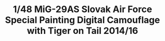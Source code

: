 ---
layout: product
title: "1/48 MiG-29AS Slovak Air Force Special Painting Digital Camouflage with Tiger on Tail 2014/16"
price: "9000" 
desc: "Maketa"
img_path: "/assets/img/GWHSNG09.jpg"
brand: "N/A"
available: false
special_offer: false
new: false
soon: false
cat: "010000"
subcat: "010900"
subsubcat: "0N/A"
sifra: "GWHSNG09"
---